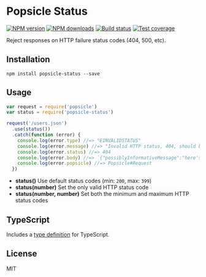 # Popsicle Status

[![NPM version][npm-image]][npm-url]
[![NPM downloads][downloads-image]][downloads-url]
[![Build status][travis-image]][travis-url]
[![Test coverage][coveralls-image]][coveralls-url]

Reject responses on HTTP failure status codes (404, 500, etc).

## Installation

```
npm install popsicle-status --save
```

## Usage

```javascript
var request = require('popsicle')
var status = require('popsicle-status')

request('/users.json')
  .use(status())
  .catch(function (error) {
    console.log(error.type) //=> "EINVALIDSTATUS"
    console.log(error.message) //=> "Invalid HTTP status, 404, should be between 200 and 399"
    console.log(error.status) //=> 404
    console.log(error.body) //=> `{"possiblyInformativeMessage":"here's why the request failed"}`
    console.log(error.popsicle) //=> Popsicle#Request
  })
```

* **status()** Use default status codes (min: `200`, max: `399`)
* **status(number)** Set the only valid HTTP status code
* **status(number, number)** Set both the minimum and maximum HTTP status codes

## TypeScript

Includes a [type definition](popsicle-status.d.ts) for TypeScript.

## License

MIT

[npm-image]: https://img.shields.io/npm/v/popsicle-status.svg?style=flat
[npm-url]: https://npmjs.org/package/popsicle-status
[downloads-image]: https://img.shields.io/npm/dm/popsicle-status.svg?style=flat
[downloads-url]: https://npmjs.org/package/popsicle-status
[travis-image]: https://img.shields.io/travis/blakeembrey/popsicle-status.svg?style=flat
[travis-url]: https://travis-ci.org/blakeembrey/popsicle-status
[coveralls-image]: https://img.shields.io/coveralls/blakeembrey/popsicle-status.svg?style=flat
[coveralls-url]: https://coveralls.io/r/blakeembrey/popsicle-status?branch=master
